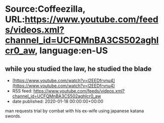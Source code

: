 # Source:Coffeezilla, URL:https://www.youtube.com/feeds/videos.xml?channel_id=UCFQMnBA3CS502aghlcr0_aw, language:en-US

## while you studied the law, he studied the blade
 - [https://www.youtube.com/watch?v=l2EEDfrvnu4](https://www.youtube.com/watch?v=l2EEDfrvnu4)
 - RSS feed: https://www.youtube.com/feeds/videos.xml?channel_id=UCFQMnBA3CS502aghlcr0_aw
 - date published: 2020-01-18 00:00:00+00:00

man requests trial by combat with his ex-wife using japanese katana swords.

